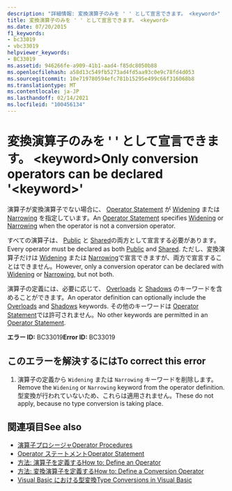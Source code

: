 ```yaml
---
description: "詳細情報: 変換演算子のみを ' ' として宣言できます。 <keyword>"
title: 変換演算子のみを ' ' として宣言できます。 <keyword>
ms.date: 07/20/2015
f1_keywords:
- bc33019
- vbc33019
helpviewer_keywords:
- BC33019
ms.assetid: 946266fe-a909-41b1-aad4-f85dc8050b88
ms.openlocfilehash: a58d13c549fb5273ad4fd5aa93c0e9c78fd4d053
ms.sourcegitcommit: 10e719780594efc781b15295e499c66f316068b8
ms.translationtype: MT
ms.contentlocale: ja-JP
ms.lasthandoff: 02/14/2021
ms.locfileid: "100456134"
---
```

# <a name="only-conversion-operators-can-be-declared-keyword"></a><span data-ttu-id="ad350-103">変換演算子のみを ' ' として宣言できます。 \<keyword></span><span class="sxs-lookup"><span data-stu-id="ad350-103">Only conversion operators can be declared '\<keyword>'</span></span>

<span data-ttu-id="ad350-104">演算子が変換演算子でない場合に、 [Operator Statement](../language-reference/statements/operator-statement.md) が [Widening](../language-reference/modifiers/widening.md) または [Narrowing](../language-reference/modifiers/narrowing.md) を指定しています。</span><span class="sxs-lookup"><span data-stu-id="ad350-104">An [Operator Statement](../language-reference/statements/operator-statement.md) specifies [Widening](../language-reference/modifiers/widening.md) or [Narrowing](../language-reference/modifiers/narrowing.md) when the operator is not a conversion operator.</span></span>  
  
 <span data-ttu-id="ad350-105">すべての演算子は、 [Public](../language-reference/modifiers/public.md) と [Shared](../language-reference/modifiers/shared.md)の両方として宣言する必要があります。</span><span class="sxs-lookup"><span data-stu-id="ad350-105">Every operator must be declared as both [Public](../language-reference/modifiers/public.md) and [Shared](../language-reference/modifiers/shared.md).</span></span> <span data-ttu-id="ad350-106">ただし、変換演算子だけは [Widening](../language-reference/modifiers/widening.md) または [Narrowing](../language-reference/modifiers/narrowing.md)で宣言できますが、両方で宣言することはできません。</span><span class="sxs-lookup"><span data-stu-id="ad350-106">However, only a conversion operator can be declared with [Widening](../language-reference/modifiers/widening.md) or [Narrowing](../language-reference/modifiers/narrowing.md), but not both.</span></span>  
  
 <span data-ttu-id="ad350-107">演算子の定義には、必要に応じて、 [Overloads](../language-reference/modifiers/overloads.md) と [Shadows](../language-reference/modifiers/shadows.md) のキーワードを含めることができます。</span><span class="sxs-lookup"><span data-stu-id="ad350-107">An operator definition can optionally include the [Overloads](../language-reference/modifiers/overloads.md) and [Shadows](../language-reference/modifiers/shadows.md) keywords.</span></span> <span data-ttu-id="ad350-108">その他のキーワードは [Operator Statement](../language-reference/statements/operator-statement.md)では許可されません。</span><span class="sxs-lookup"><span data-stu-id="ad350-108">No other keywords are permitted in an [Operator Statement](../language-reference/statements/operator-statement.md).</span></span>  
  
 <span data-ttu-id="ad350-109">**エラー ID:** BC33019</span><span class="sxs-lookup"><span data-stu-id="ad350-109">**Error ID:** BC33019</span></span>  
  
## <a name="to-correct-this-error"></a><span data-ttu-id="ad350-110">このエラーを解決するには</span><span class="sxs-lookup"><span data-stu-id="ad350-110">To correct this error</span></span>  
  
1. <span data-ttu-id="ad350-111">演算子の定義から `Widening` または `Narrowing` キーワードを削除します。</span><span class="sxs-lookup"><span data-stu-id="ad350-111">Remove the `Widening` or `Narrowing` keyword from the operator definition.</span></span> <span data-ttu-id="ad350-112">型変換が行われていないため、これらは適用されません。</span><span class="sxs-lookup"><span data-stu-id="ad350-112">These do not apply, because no type conversion is taking place.</span></span>  
  
## <a name="see-also"></a><span data-ttu-id="ad350-113">関連項目</span><span class="sxs-lookup"><span data-stu-id="ad350-113">See also</span></span>

- [<span data-ttu-id="ad350-114">演算子プロシージャ</span><span class="sxs-lookup"><span data-stu-id="ad350-114">Operator Procedures</span></span>](../programming-guide/language-features/procedures/operator-procedures.md)
- [<span data-ttu-id="ad350-115">Operator ステートメント</span><span class="sxs-lookup"><span data-stu-id="ad350-115">Operator Statement</span></span>](../language-reference/statements/operator-statement.md)
- [<span data-ttu-id="ad350-116">方法: 演算子を定義する</span><span class="sxs-lookup"><span data-stu-id="ad350-116">How to: Define an Operator</span></span>](../programming-guide/language-features/procedures/how-to-define-an-operator.md)
- [<span data-ttu-id="ad350-117">方法: 変換演算子を定義する</span><span class="sxs-lookup"><span data-stu-id="ad350-117">How to: Define a Conversion Operator</span></span>](../programming-guide/language-features/procedures/how-to-define-a-conversion-operator.md)
- [<span data-ttu-id="ad350-118">Visual Basic における型変換</span><span class="sxs-lookup"><span data-stu-id="ad350-118">Type Conversions in Visual Basic</span></span>](../programming-guide/language-features/data-types/type-conversions.md)

